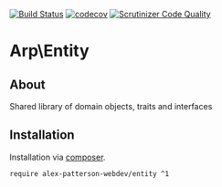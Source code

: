 [![Build Status](https://travis-ci.com/alex-patterson-webdev/entity.svg?branch=master)](https://travis-ci.com/alex-patterson-webdev/entity)
[![codecov](https://codecov.io/gh/alex-patterson-webdev/entity/branch/master/graph/badge.svg)](https://codecov.io/gh/alex-patterson-webdev/entity)
[![Scrutinizer Code Quality](https://scrutinizer-ci.com/g/alex-patterson-webdev/entity/badges/quality-score.png?b=master)](https://scrutinizer-ci.com/g/alex-patterson-webdev/entity/?branch=master)

# Arp\Entity

## About

Shared library of domain objects, traits and interfaces

## Installation

Installation via [composer](https://getcomposer.org).

    require alex-patterson-webdev/entity ^1
